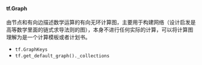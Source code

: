 #### tf.Graph
由节点和有向边描述数学运算的有向无环计算图，主要用于构建网络（设计启发是高等数学里面的链式求导法则的图），本身不进行任何实际的计算，可以将计算图理解为是一个计算模板或者计划书。

- `tf.GraphKeys`
- `tf.get_default_graph()._collections`
